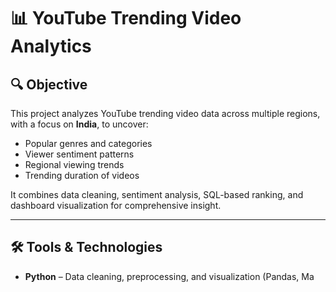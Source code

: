 # 📊 YouTube Trending Video Analytics

## 🔍 Objective
This project analyzes YouTube trending video data across multiple regions, with a focus on **India**, to uncover:
- Popular genres and categories
- Viewer sentiment patterns
- Regional viewing trends
- Trending duration of videos

It combines data cleaning, sentiment analysis, SQL-based ranking, and dashboard visualization for comprehensive insight.

---

## 🛠 Tools & Technologies
- **Python** – Data cleaning, preprocessing, and visualization (Pandas, Ma
